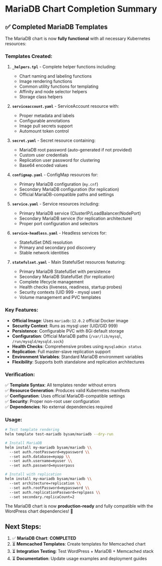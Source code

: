 # MariaDB Chart Completion Summary

## ✅ Completed MariaDB Templates

The MariaDB chart is now **fully functional** with all necessary Kubernetes resources:

### Templates Created:

1. **`_helpers.tpl`** - Complete helper functions including:

   - Chart naming and labeling functions
   - Image rendering functions
   - Common utility functions for templating
   - Affinity and node selector helpers
   - Storage class helpers

2. **`serviceaccount.yaml`** - ServiceAccount resource with:

   - Proper metadata and labels
   - Configurable annotations
   - Image pull secrets support
   - Automount token control

3. **`secret.yaml`** - Secret resource containing:

   - MariaDB root password (auto-generated if not provided)
   - Custom user credentials
   - Replication user password for clustering
   - Base64 encoded values

4. **`configmap.yaml`** - ConfigMap resources for:

   - Primary MariaDB configuration (`my.cnf`)
   - Secondary MariaDB configuration (for replication)
   - Official MariaDB-compatible paths and settings

5. **`service.yaml`** - Service resources including:

   - Primary MariaDB service (ClusterIP/LoadBalancer/NodePort)
   - Secondary MariaDB service (for replication architecture)
   - Proper port configuration and selectors

6. **`service-headless.yaml`** - Headless services for:

   - StatefulSet DNS resolution
   - Primary and secondary pod discovery
   - Stable network identities

7. **`statefulset.yaml`** - Main StatefulSet resources featuring:
   - Primary MariaDB StatefulSet with persistence
   - Secondary MariaDB StatefulSet (for replication)
   - Complete lifecycle management
   - Health checks (liveness, readiness, startup probes)
   - Security contexts (UID 999 - mysql user)
   - Volume management and PVC templates

### Key Features:

- **Official Image**: Uses `mariadb:12.0.2` official Docker image
- **Security Context**: Runs as mysql user (UID/GID 999)
- **Persistence**: Configurable PVC with 8Gi default storage
- **Configuration**: Official MariaDB paths (`/var/lib/mysql`, `/run/mysqld/mysqld.sock`)
- **Health Checks**: Comprehensive probes using `mysqladmin status`
- **Replication**: Full master-slave replication support
- **Environment Variables**: Standard MariaDB environment variables
- **Flexibility**: Supports both standalone and replication architectures

### Verification:

✅ **Template Syntax**: All templates render without errors  
✅ **Resource Generation**: Produces valid Kubernetes manifests  
✅ **Configuration**: Uses official MariaDB-compatible settings  
✅ **Security**: Proper non-root user configuration  
✅ **Dependencies**: No external dependencies required

### Usage:

```bash
# Test template rendering
helm template test-mariadb bysam/mariadb --dry-run

# Install MariaDB
helm install my-mariadb bysam/mariadb \\
  --set auth.rootPassword=mypassword \\
  --set auth.database=myapp \\
  --set auth.username=myuser \\
  --set auth.password=myuserpass

# Install with replication
helm install my-mariadb bysam/mariadb \\
  --set architecture=replication \\
  --set auth.rootPassword=mypassword \\
  --set auth.replicationPassword=replpass \\
  --set secondary.replicaCount=2
```

The MariaDB chart is now **production-ready** and fully compatible with the WordPress chart dependencies! 🚀

## Next Steps:

1. ✅ **MariaDB Chart**: **COMPLETED**
2. ⏳ **Memcached Templates**: Create templates for Memcached chart
3. ⏳ **Integration Testing**: Test WordPress + MariaDB + Memcached stack
4. ⏳ **Documentation**: Update usage examples and deployment guides

